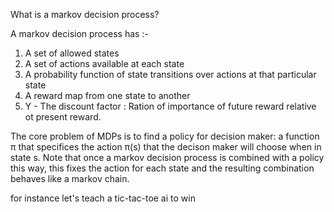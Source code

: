 What is a markov decision process?

A markov decision process has :-

1. A set of allowed states
2. A set of actions available at each state
3. A probability function of state transitions over actions at that particular state
4. A reward map from one state to another
5. Y - The discount factor : Ration of importance of future reward relative ot present reward.

The core problem of MDPs is to find a policy for decision maker: a function π that specifices the action π(s) that the decison maker will choose when in state s. Note that once a markov decision process is combined with a policy this way, this fixes the action for each state and the resulting combination behaves like a markov chain.

for instance let's teach a tic-tac-toe ai to win
